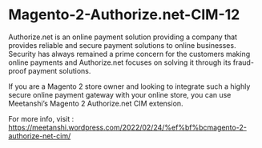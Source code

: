# Magento-2-Authorize.net-CIM-12
Authorize.net is an online payment solution providing a company that provides reliable and secure payment solutions to online businesses. Security has always remained a prime concern for the customers making online payments and Authorize.net focuses on solving it through its fraud-proof payment solutions.

If you are a Magento 2 store owner and looking to integrate such a highly secure online payment gateway with your online store, you can use Meetanshi’s Magento 2 Authorize.net CIM extension.

For more info, visit : https://meetanshi.wordpress.com/2022/02/24/%ef%bf%bcmagento-2-authorize-net-cim/

